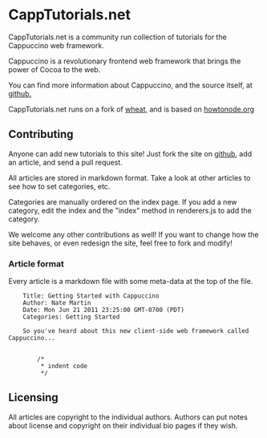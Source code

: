 # CappTutorials.net

CappTutorials.net is a community run collection of tutorials for the Cappuccino web framework. 

Cappuccino is a revolutionary frontend web framework that brings the power of Cocoa to the web.

You can find more information about Cappuccino, and the source itself, at [github.](https://github.com/280north/cappuccino)

CappTutorials.net runs on a fork of [wheat,](https://github.com/creationix/wheat) and is based on [howtonode.org](http://howtonode.org)

## Contributing

Anyone can add new tutorials to this site! Just fork the site on [github](https://github.com/natemartinsf/CappTutorials.net), add an article, and send a pull request.

All articles are stored in markdown format. Take a look at other articles to see how to set categories, etc.

Categories are manually ordered on the index page. If you add a new category, edit the index and the "index" method in renderers.js to add the category.

We welcome any other contributions as well! If you want to change how the site behaves, or even redesign the site, feel free to fork and modify!

### Article format

Every article is a markdown file with some meta-data at the top of the file.

        Title: Getting Started with Cappuccino
        Author: Nate Martin
        Date: Mon Jun 21 2011 23:25:00 GMT-0700 (PDT)
        Categories: Getting Started

        So you've heard about this new client-side web framework called Cappuccino...


            /*
             * indent code
             */


## Licensing

All articles are copyright to the individual authors.  Authors can put notes about license and copyright on their individual bio pages if they wish.